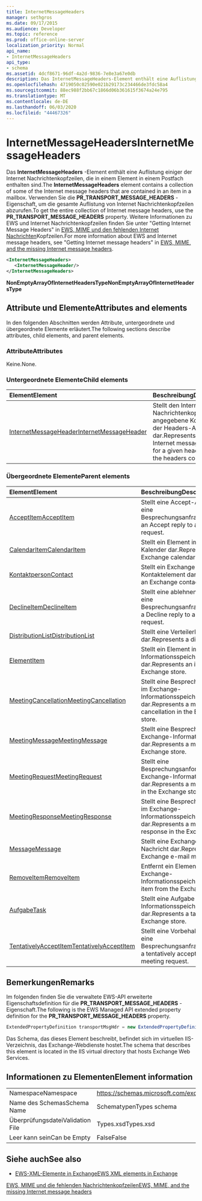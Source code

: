 ```yaml
---
title: InternetMessageHeaders
manager: sethgros
ms.date: 09/17/2015
ms.audience: Developer
ms.topic: reference
ms.prod: office-online-server
localization_priority: Normal
api_name:
- InternetMessageHeaders
api_type:
- schema
ms.assetid: 4dcf8671-96df-4a2d-9836-7e8e3a67e0db
description: Das InternetMessageHeaders-Element enthält eine Auflistung einiger der Internet Nachrichtenkopfzeilen, die in einem Element in einem Postfach enthalten sind. Verwenden Sie die PR_TRANSPORT_MESSAGE_HEADERS-Eigenschaft, um die gesamte Auflistung von Internet Nachrichtenkopfzeilen abzurufen. Weitere Informationen zu EWS und Internet Nachrichtenkopfzeilen, unterkauf-Internet Nachrichtenkopfzeilen in EWS, MIME und die fehlenden Internet Nachrichtenkopfzeilen.
ms.openlocfilehash: 4719050c02590e021b29173c234466de3fdc58a4
ms.sourcegitcommit: 88ec988f2bb67c1866d06b361615f3674a24e795
ms.translationtype: MT
ms.contentlocale: de-DE
ms.lasthandoff: 06/03/2020
ms.locfileid: "44467326"
---
```

# <a name="internetmessageheaders"></a><span data-ttu-id="785f2-105">InternetMessageHeaders</span><span class="sxs-lookup"><span data-stu-id="785f2-105">InternetMessageHeaders</span></span>

<span data-ttu-id="785f2-106">Das **InternetMessageHeaders** -Element enthält eine Auflistung einiger der Internet Nachrichtenkopfzeilen, die in einem Element in einem Postfach enthalten sind.</span><span class="sxs-lookup"><span data-stu-id="785f2-106">The **InternetMessageHeaders** element contains a collection of some of the Internet message headers that are contained in an item in a mailbox.</span></span> <span data-ttu-id="785f2-107">Verwenden Sie die **PR_TRANSPORT_MESSAGE_HEADERS** -Eigenschaft, um die gesamte Auflistung von Internet Nachrichtenkopfzeilen abzurufen.</span><span class="sxs-lookup"><span data-stu-id="785f2-107">To get the entire collection of Internet message headers, use the **PR_TRANSPORT_MESSAGE_HEADERS** property.</span></span> <span data-ttu-id="785f2-108">Weitere Informationen zu EWS und Internet Nachrichtenkopfzeilen finden Sie unter "Getting Internet Message Headers" in [EWS, MIME und den fehlenden Internet Nachrichten](https://msdn.microsoft.com/library/exchange/hh545614%28v=exchg.140%29.aspx)Kopfzeilen.</span><span class="sxs-lookup"><span data-stu-id="785f2-108">For more information about EWS and Internet message headers, see "Getting Internet message headers" in [EWS, MIME, and the missing Internet message headers](https://msdn.microsoft.com/library/exchange/hh545614%28v=exchg.140%29.aspx).</span></span>
  
```XML
<InternetMessageHeaders>
   <InternetMessageHeader/>
</InternetMessageHeaders>
```

 <span data-ttu-id="785f2-109">**NonEmptyArrayOfInternetHeadersType**</span><span class="sxs-lookup"><span data-stu-id="785f2-109">**NonEmptyArrayOfInternetHeadersType**</span></span>
## <a name="attributes-and-elements"></a><span data-ttu-id="785f2-110">Attribute und Elemente</span><span class="sxs-lookup"><span data-stu-id="785f2-110">Attributes and elements</span></span>

<span data-ttu-id="785f2-111">In den folgenden Abschnitten werden Attribute, untergeordnete und übergeordnete Elemente erläutert.</span><span class="sxs-lookup"><span data-stu-id="785f2-111">The following sections describe attributes, child elements, and parent elements.</span></span>
  
### <a name="attributes"></a><span data-ttu-id="785f2-112">Attribute</span><span class="sxs-lookup"><span data-stu-id="785f2-112">Attributes</span></span>

<span data-ttu-id="785f2-113">Keine.</span><span class="sxs-lookup"><span data-stu-id="785f2-113">None.</span></span>
  
### <a name="child-elements"></a><span data-ttu-id="785f2-114">Untergeordnete Elemente</span><span class="sxs-lookup"><span data-stu-id="785f2-114">Child elements</span></span>

|<span data-ttu-id="785f2-115">**Element**</span><span class="sxs-lookup"><span data-stu-id="785f2-115">**Element**</span></span>|<span data-ttu-id="785f2-116">**Beschreibung**</span><span class="sxs-lookup"><span data-stu-id="785f2-116">**Description**</span></span>|
|:-----|:-----|
|[<span data-ttu-id="785f2-117">InternetMessageHeader</span><span class="sxs-lookup"><span data-stu-id="785f2-117">InternetMessageHeader</span></span>](internetmessageheader.md) <br/> |<span data-ttu-id="785f2-118">Stellt den Internet Nachrichtenkopf für eine angegebene Kopfzeile in der Headers-Auflistung dar.</span><span class="sxs-lookup"><span data-stu-id="785f2-118">Represents the Internet message header for a given header within the headers collection.</span></span>  <br/> |
   
### <a name="parent-elements"></a><span data-ttu-id="785f2-119">Übergeordnete Elemente</span><span class="sxs-lookup"><span data-stu-id="785f2-119">Parent elements</span></span>

|<span data-ttu-id="785f2-120">**Element**</span><span class="sxs-lookup"><span data-stu-id="785f2-120">**Element**</span></span>|<span data-ttu-id="785f2-121">**Beschreibung**</span><span class="sxs-lookup"><span data-stu-id="785f2-121">**Description**</span></span>|
|:-----|:-----|
|[<span data-ttu-id="785f2-122">AcceptItem</span><span class="sxs-lookup"><span data-stu-id="785f2-122">AcceptItem</span></span>](acceptitem.md) <br/> |<span data-ttu-id="785f2-123">Stellt eine Accept-Antwort auf eine Besprechungsanfrage.</span><span class="sxs-lookup"><span data-stu-id="785f2-123">Represents an Accept reply to a meeting request.</span></span>  <br/> |
|[<span data-ttu-id="785f2-124">CalendarItem</span><span class="sxs-lookup"><span data-stu-id="785f2-124">CalendarItem</span></span>](calendaritem.md) <br/> |<span data-ttu-id="785f2-125">Stellt ein Element im Exchange-Kalender dar.</span><span class="sxs-lookup"><span data-stu-id="785f2-125">Represents an Exchange calendar item.</span></span>  <br/> |
|[<span data-ttu-id="785f2-126">Kontaktperson</span><span class="sxs-lookup"><span data-stu-id="785f2-126">Contact</span></span>](contact.md) <br/> |<span data-ttu-id="785f2-127">Stellt ein Exchange-Kontaktelement dar.</span><span class="sxs-lookup"><span data-stu-id="785f2-127">Represents an Exchange contact item.</span></span>  <br/> |
|[<span data-ttu-id="785f2-128">DeclineItem</span><span class="sxs-lookup"><span data-stu-id="785f2-128">DeclineItem</span></span>](declineitem.md) <br/> |<span data-ttu-id="785f2-129">Stellt eine ablehnen Antwort auf eine Besprechungsanfrage.</span><span class="sxs-lookup"><span data-stu-id="785f2-129">Represents a Decline reply to a meeting request.</span></span>  <br/> |
|[<span data-ttu-id="785f2-130">DistributionList</span><span class="sxs-lookup"><span data-stu-id="785f2-130">DistributionList</span></span>](distributionlist.md) <br/> |<span data-ttu-id="785f2-131">Stellt eine Verteilerliste dar.</span><span class="sxs-lookup"><span data-stu-id="785f2-131">Represents a distribution list.</span></span>  <br/> |
|[<span data-ttu-id="785f2-132">Element</span><span class="sxs-lookup"><span data-stu-id="785f2-132">Item</span></span>](item.md) <br/> |<span data-ttu-id="785f2-133">Stellt ein Element im Exchange-Informationsspeicher dar.</span><span class="sxs-lookup"><span data-stu-id="785f2-133">Represents an item in the Exchange store.</span></span>  <br/> |
|[<span data-ttu-id="785f2-134">MeetingCancellation</span><span class="sxs-lookup"><span data-stu-id="785f2-134">MeetingCancellation</span></span>](meetingcancellation.md) <br/> |<span data-ttu-id="785f2-135">Stellt eine Besprechungsabsage im Exchange-Informationsspeicher dar.</span><span class="sxs-lookup"><span data-stu-id="785f2-135">Represents a meeting cancellation in the Exchange store.</span></span>  <br/> |
|[<span data-ttu-id="785f2-136">MeetingMessage</span><span class="sxs-lookup"><span data-stu-id="785f2-136">MeetingMessage</span></span>](meetingmessage.md) <br/> |<span data-ttu-id="785f2-137">Stellt eine Besprechung im Exchange-Informationsspeicher dar.</span><span class="sxs-lookup"><span data-stu-id="785f2-137">Represents a meeting in the Exchange store.</span></span>  <br/> |
|[<span data-ttu-id="785f2-138">MeetingRequest</span><span class="sxs-lookup"><span data-stu-id="785f2-138">MeetingRequest</span></span>](meetingrequest.md) <br/> |<span data-ttu-id="785f2-139">Stellt eine Besprechungsanforderung im Exchange-Informationsspeicher dar.</span><span class="sxs-lookup"><span data-stu-id="785f2-139">Represents a meeting request in the Exchange store.</span></span>  <br/> |
|[<span data-ttu-id="785f2-140">MeetingResponse</span><span class="sxs-lookup"><span data-stu-id="785f2-140">MeetingResponse</span></span>](meetingresponse.md) <br/> |<span data-ttu-id="785f2-141">Stellt eine Besprechungsantwort im Exchange-Informationsspeicher dar.</span><span class="sxs-lookup"><span data-stu-id="785f2-141">Represents a meeting response in the Exchange store.</span></span>  <br/> |
|[<span data-ttu-id="785f2-142">Message</span><span class="sxs-lookup"><span data-stu-id="785f2-142">Message</span></span>](message-ex15websvcsotherref.md) <br/> |<span data-ttu-id="785f2-143">Stellt eine Exchange-E-Mail-Nachricht dar.</span><span class="sxs-lookup"><span data-stu-id="785f2-143">Represents an Exchange e-mail message.</span></span>  <br/> |
|[<span data-ttu-id="785f2-144">RemoveItem</span><span class="sxs-lookup"><span data-stu-id="785f2-144">RemoveItem</span></span>](removeitem.md) <br/> |<span data-ttu-id="785f2-145">Entfernt ein Element aus dem Exchange-Informationsspeicher.</span><span class="sxs-lookup"><span data-stu-id="785f2-145">Removes an item from the Exchange store.</span></span>  <br/> |
|[<span data-ttu-id="785f2-146">Aufgabe</span><span class="sxs-lookup"><span data-stu-id="785f2-146">Task</span></span>](task.md) <br/> |<span data-ttu-id="785f2-147">Stellt eine Aufgabe im Exchange-Informationsspeicher dar.</span><span class="sxs-lookup"><span data-stu-id="785f2-147">Represents a task in the Exchange store.</span></span>  <br/> |
|[<span data-ttu-id="785f2-148">TentativelyAcceptItem</span><span class="sxs-lookup"><span data-stu-id="785f2-148">TentativelyAcceptItem</span></span>](tentativelyacceptitem.md) <br/> |<span data-ttu-id="785f2-149">Stellt eine Vorbehalt Antwort auf eine Besprechungsanfrage.</span><span class="sxs-lookup"><span data-stu-id="785f2-149">Represents a tentatively accepted reply to a meeting request.</span></span>  <br/> |
   
## <a name="remarks"></a><span data-ttu-id="785f2-150">Bemerkungen</span><span class="sxs-lookup"><span data-stu-id="785f2-150">Remarks</span></span>

<span data-ttu-id="785f2-151">Im folgenden finden Sie die verwaltete EWS-API erweiterte Eigenschaftsdefinition für die **PR_TRANSPORT_MESSAGE_HEADERS** -Eigenschaft.</span><span class="sxs-lookup"><span data-stu-id="785f2-151">The following is the EWS Managed API extended property definition for the **PR_TRANSPORT_MESSAGE_HEADERS** property.</span></span> 
  
```cs
ExtendedPropertyDefinition transportMsgHdr = new ExtendedPropertyDefinition(0x007D, MapiPropertyType.String);
```

<span data-ttu-id="785f2-152">Das Schema, das dieses Element beschreibt, befindet sich im virtuellen IIS-Verzeichnis, das Exchange-Webdienste hostet.</span><span class="sxs-lookup"><span data-stu-id="785f2-152">The schema that describes this element is located in the IIS virtual directory that hosts Exchange Web Services.</span></span>
  
## <a name="element-information"></a><span data-ttu-id="785f2-153">Informationen zu Elementen</span><span class="sxs-lookup"><span data-stu-id="785f2-153">Element information</span></span>

|||
|:-----|:-----|
|<span data-ttu-id="785f2-154">Namespace</span><span class="sxs-lookup"><span data-stu-id="785f2-154">Namespace</span></span>  <br/> |https://schemas.microsoft.com/exchange/services/2006/types  <br/> |
|<span data-ttu-id="785f2-155">Name des Schemas</span><span class="sxs-lookup"><span data-stu-id="785f2-155">Schema Name</span></span>  <br/> |<span data-ttu-id="785f2-156">Schematypen</span><span class="sxs-lookup"><span data-stu-id="785f2-156">Types schema</span></span>  <br/> |
|<span data-ttu-id="785f2-157">Überprüfungsdatei</span><span class="sxs-lookup"><span data-stu-id="785f2-157">Validation File</span></span>  <br/> |<span data-ttu-id="785f2-158">Types.xsd</span><span class="sxs-lookup"><span data-stu-id="785f2-158">Types.xsd</span></span>  <br/> |
|<span data-ttu-id="785f2-159">Leer kann sein</span><span class="sxs-lookup"><span data-stu-id="785f2-159">Can be Empty</span></span>  <br/> |<span data-ttu-id="785f2-160">False</span><span class="sxs-lookup"><span data-stu-id="785f2-160">False</span></span>  <br/> |
   
## <a name="see-also"></a><span data-ttu-id="785f2-161">Siehe auch</span><span class="sxs-lookup"><span data-stu-id="785f2-161">See also</span></span>



- [<span data-ttu-id="785f2-162">EWS-XML-Elemente in Exchange</span><span class="sxs-lookup"><span data-stu-id="785f2-162">EWS XML elements in Exchange</span></span>](ews-xml-elements-in-exchange.md)


[<span data-ttu-id="785f2-163">EWS, MIME und die fehlenden Nachrichtenkopfzeilen</span><span class="sxs-lookup"><span data-stu-id="785f2-163">EWS, MIME, and the missing Internet message headers</span></span>](https://msdn.microsoft.com/library/exchange/hh545614%28v=exchg.140%29.aspx)

